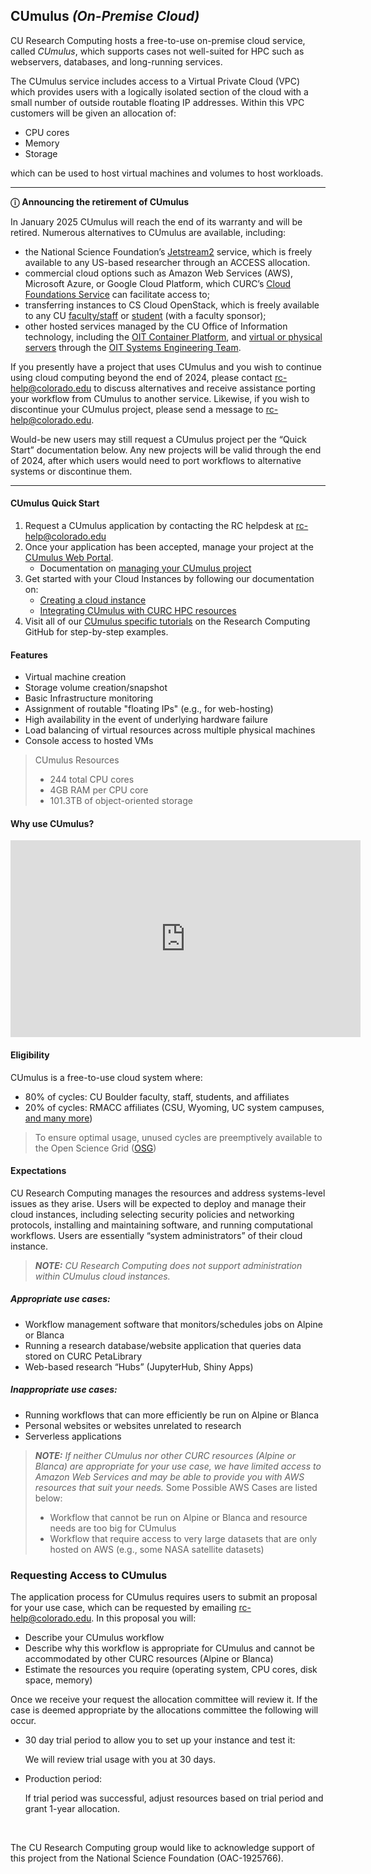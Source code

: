 ## CUmulus _(On-Premise Cloud)_

CU Research Computing hosts a free-to-use on-premise cloud service, called _CUmulus_, which supports cases not well-suited for HPC such as webservers, databases, and long-running services. 

The CUmulus service includes access to a Virtual Private Cloud (VPC) which provides users with a logically isolated section of the cloud with a small number of outside routable floating IP addresses.  Within this VPC customers will be given an allocation of:
 - CPU cores
 - Memory
 - Storage

which can be used to host virtual machines and volumes to host workloads.

---
**&#9432;** **Announcing the retirement of CUmulus** 

In January 2025 CUmulus will reach the end of its warranty and will be retired.  Numerous alternatives to CUmulus are available, including:  

* the National Science Foundation’s [Jetstream2](https://jetstream-cloud.org) service, which is freely available to any US-based researcher through an ACCESS allocation. 
* commercial cloud options such as Amazon Web Services (AWS), Microsoft Azure, or Google Cloud Platform, which CURC’s [Cloud Foundations Service](https://www.colorado.edu/rc/cloudfoundations) can facilitate access to;  
* transferring instances to CS Cloud OpenStack, which is freely available to any CU [faculty/staff](https://www.colorado.edu/cs/facultystaff-resources/computing-resources-faculty-staff) or [student](https://www.colorado.edu/cs/students/computing-resources-students) (with a faculty sponsor); 
* other hosted services managed by the CU Office of Information technology, including the [OIT Container Platform](https://oit.colorado.edu/services/consulting-professional-services/container-platform), and [virtual or physical servers](https://oit.colorado.edu/services/consulting-professional-services/systems-engineering/pricing) through the [OIT Systems Engineering Team](https://oit.colorado.edu/services/consulting-professional-services/systems-engineering). 

If you presently have a project that uses CUmulus and you wish to continue using cloud computing beyond the end of 2024, please contact rc-help@colorado.edu to discuss alternatives and receive assistance porting your workflow from CUmulus to another service.  Likewise, if you wish to discontinue your CUmulus project, please send a message to rc-help@colorado.edu. 

Would-be new users may still request a CUmulus project per the “Quick Start” documentation below. Any new projects will be valid through the end of 2024, after which users would need to port workflows to alternative systems or discontinue them.

---

#### CUmulus Quick Start

1. Request a CUmulus application by contacting the RC helpdesk at <rc-help@colorado.edu>
2. Once your application has been accepted, manage your project at the [CUmulus Web Portal](https://cumulus.rc.colorado.edu/auth/login/?next=/).
	- Documentation on [managing your CUmulus project](./project-management.html)
3. Get started with your Cloud Instances by following our documentation on:
	- [Creating a cloud instance](../../tutorials/cumulus1.html)
	- [Integrating CUmulus with CURC HPC resources](../../tutorials/cumulus3.html)
4. Visit all of our [CUmulus specific tutorials](../../tutorials/index.html) on the Research Computing GitHub for step-by-step examples.

#### Features
- Virtual machine creation
- Storage volume creation/snapshot
- Basic Infrastructure monitoring
- Assignment of routable "floating IPs" (e.g., for web-hosting)
- High availability in the event of underlying hardware failure
- Load balancing of virtual resources across multiple physical machines
- Console access to hosted VMs

> CUmulus Resources
> - 244 total CPU cores
> - 4GB RAM per CPU core
> - 101.3TB of object-oriented storage

#### Why use CUmulus?

<iframe width="560" height="315" src="https://www.youtube.com/embed/bX1J641oqNc" frameborder="0" allow="autoplay; encrypted-media" allowfullscreen></iframe>

#### Eligibility

CUmulus is a free-to-use cloud system where:
- 80% of cycles: CU Boulder faculty, staff, students, and affiliates
- 20% of cycles: RMACC affiliates (CSU, Wyoming, UC system campuses, [and many more](https://rmacc.org/partners)) 

> To ensure optimal usage, unused cycles are preemptively available to the Open Science Grid ([OSG](https://opensciencegrid.org/))

#### Expectations

CU Research Computing manages the resources and address systems-level issues as they arise. Users will be expected to deploy and manage their cloud instances, including selecting security policies and networking protocols, installing and maintaining software, and running computational workflows. Users are essentially “system administrators” of their cloud instance. 

> **_NOTE:_** _CU Research Computing does not support administration within CUmulus cloud instances._

##### Appropriate use cases:
- Workflow management software that monitors/schedules jobs on Alpine or Blanca
- Running a research database/website application that queries data stored on CURC PetaLibrary 
- Web-based research “Hubs” (JupyterHub, Shiny Apps)

##### Inappropriate use cases: 
- Running workflows that can more efficiently be run on Alpine or Blanca
- Personal websites or websites unrelated to research
- Serverless applications

> **_NOTE:_** _If neither CUmulus nor other CURC resources (Alpine or Blanca) are appropriate for your use case, we have limited access to Amazon Web Services and may be able to provide you with AWS resources that suit your needs._ Some Possible AWS Cases are listed below:
> - Workflow that cannot be run on Alpine or Blanca and resource needs are too big for CUmulus
> - Workflow that require access to very large datasets that are only hosted on AWS (e.g., some NASA satellite datasets)

###  Requesting Access to CUmulus

The application process for CUmulus requires users to submit an proposal for your use case, which can be requested by emailing [rc-help@colorado.edu](rc-help@colorado.edu). In this proposal you will:
- Describe your CUmulus workflow
- Describe why this workflow is appropriate for CUmulus and cannot be accommodated by other CURC resources (Alpine or Blanca)
- Estimate the resources you require (operating system, CPU cores, disk space, memory)

Once we receive your request the allocation committee will review it. If the case is deemed appropriate by the allocations committee the following will occur.

- 30 day trial period to allow you to set up your instance and test it:

	We will review trial usage with you at 30 days. 

- Production period: 

	If trial period was successful, adjust resources based on trial period and grant 1-year allocation.  

<br>

The CU Research Computing group would like to acknowledge support of this project from the National Science Foundation (OAC-1925766).
